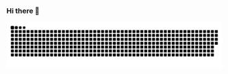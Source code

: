 ### Hi there 👋

<!--
**nanotower/nanotower** is a ✨ _special_ ✨ repository because its `README.md` (this file) appears on your GitHub profile.

Here are some ideas to get you started:

- 🔭 I’m currently working on ...
- 🌱 I’m currently learning ...
- 👯 I’m looking to collaborate on ...
- 🤔 I’m looking for help with ...
- 💬 Ask me about ...
- 📫 How to reach me: ...
- 😄 Pronouns: ...
- ⚡ Fun fact: ...
-->

<picture>
  <source media="(prefers-color-scheme: dark)" srcset="https://raw.githubusercontent.com/nanotower/nanotower/output/github-contribution-grid-snake-dark.svg">
  <source media="(prefers-color-scheme: light)" srcset="https://raw.githubusercontent.com/nanotower/nanotower/output/ocean.svg">
  <img alt="Shows an beautiful snake eating commits." src="https://raw.githubusercontent.com/nanotower/nanotower/output/ocean.svg">
</picture>
